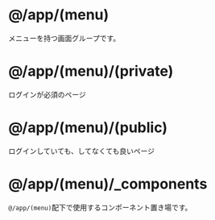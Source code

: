 # @/app/(menu)
メニューを持つ画面グループです。

# @/app/(menu)/(private)
ログインが必須のページ

# @/app/(menu)/(public)
ログインしていても、してなくても良いページ

# @/app/(menu)/_components
`@/app/(menu)`配下で使用するコンポーネント置き場です。
